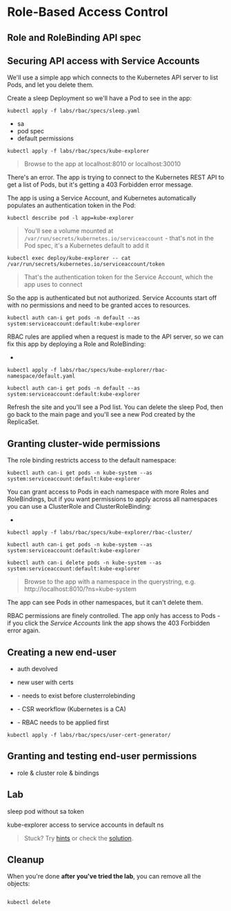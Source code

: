 # Role-Based Access Control


## Role and RoleBinding API spec



## Securing API access with Service Accounts

We'll use a simple app which connects to the Kubernetes API server to list Pods, and let you delete them.

Create a sleep Deployment so we'll have a Pod to see in the app:

```
kubectl apply -f labs/rbac/specs/sleep.yaml
```

- sa
- pod spec
- default permissions

```
kubectl apply -f labs/rbac/specs/kube-explorer
```

> Browse to the app at localhost:8010 or localhost:30010

There's an error. The app is trying to connect to the Kubernetes REST API to get a list of Pods, but it's getting a 403 Forbidden error message.

The app is using a Service Account, and Kubernetes automatically populates an authentication token in the Pod:

```
kubectl describe pod -l app=kube-explorer
```

> You'll see a volume mounted at `/var/run/secrets/kubernetes.io/serviceaccount` - that's not in the Pod spec, it's a Kubernetes default to add it

```
kubectl exec deploy/kube-explorer -- cat /var/run/secrets/kubernetes.io/serviceaccount/token
```

> That's the authentication token for the Service Account, which the app uses to connect

So the app is authenticated but not authorized. Service Accounts start off with no permissions and need to be granted acces to resources.

```
kubectl auth can-i get pods -n default --as system:serviceaccount:default:kube-explorer
```

RBAC rules are applied when a request is made to the API server, so we can fix this app by deploying a Role and RoleBinding:

- [](labs/rbac/specs/kube-explorer/rbac-namespace/default.yaml)


```
kubectl apply -f labs/rbac/specs/kube-explorer/rbac-namespace/default.yaml

kubectl auth can-i get pods -n default --as system:serviceaccount:default:kube-explorer
```

Refresh the site and you'll see a Pod list. You can delete the sleep Pod, then go back to the main page and you'll see a new Pod created by the ReplicaSet.

## Granting cluster-wide permissions

The role binding restricts access to the default namespace:

```
kubectl auth can-i get pods -n kube-system --as system:serviceaccount:default:kube-explorer
```

You can grant access to Pods in each namespace with more Roles and RoleBindings, but if you want permissions to apply across all namespaces you can use a ClusterRole and ClusterRoleBinding:

- [](labs/rbac/specs/kube-explorer/rbac-cluster/pod-reader.yaml)


```
kubectl apply -f labs/rbac/specs/kube-explorer/rbac-cluster/

kubectl auth can-i get pods -n kube-system --as system:serviceaccount:default:kube-explorer

kubectl auth can-i delete pods -n kube-system --as system:serviceaccount:default:kube-explorer
```

> Browse to the app with a namespace in the querystring, e.g. http://localhost:8010/?ns=kube-system

The app can see Pods in other namespaces, but it can't delete them.

RBAC permissions are finely controlled. The app only has access to Pods - if you click the _Service Accounts_ link the app shows the 403 Forbidden error again.


## Creating a new end-user

- auth devolved
- new user with certs

- [](labs/rbac/specs/user-cert-generator/01_service-account.yaml)  - needs to exist before clusterrolebinding
- [](labs/rbac/specs/user-cert-generator/02_rbac.yaml) - CSR weorkflow (Kubernetes is a CA)
- [](labs/rbac/specs/user-cert-generator/03_pod.yaml) - RBAC needs to be applied first

```
kubectl apply -f labs/rbac/specs/user-cert-generator/
```


## Granting and testing end-user permissions

- role & cluster role & bindings
## Lab

sleep pod without sa token

kube-explorer access to service accounts in default ns

> Stuck? Try [hints](hints.md) or check the [solution](solution.md).

## Cleanup

When you're done **after you've tried the lab**, you can remove all the objects:

```

kubectl delete 

```